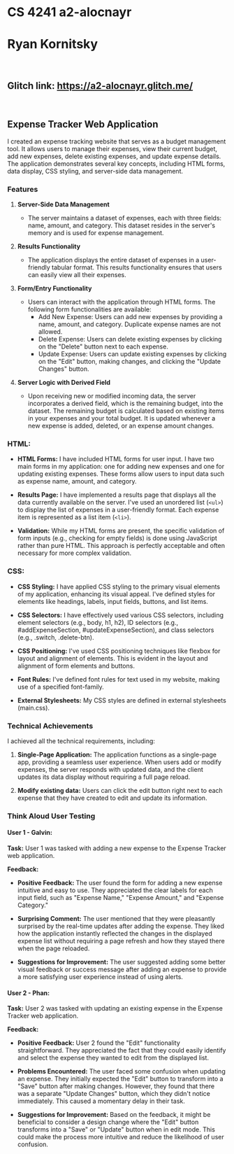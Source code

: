 # CS 4241 a2-alocnayr

# Ryan Kornitsky

<br>

## **Glitch link:** https://a2-alocnayr.glitch.me/

<br>

## Expense Tracker Web Application

I created an expense tracking website that serves as a budget management tool. It allows users to manage their expenses, view their current budget, add new expenses, delete existing expenses, and update expense details. The application demonstrates several key concepts, including HTML forms, data display, CSS styling, and server-side data management.

### Features

1. **Server-Side Data Management**
   - The server maintains a dataset of expenses, each with three fields: name, amount, and category. This dataset resides in the server's memory and is used for expense management.

2. **Results Functionality**
   - The application displays the entire dataset of expenses in a user-friendly tabular format. This results functionality ensures that users can easily view all their expenses.

3. **Form/Entry Functionality**
   - Users can interact with the application through HTML forms. The following form functionalities are available:
     - Add New Expense: Users can add new expenses by providing a name, amount, and category. Duplicate expense names are not allowed.
     - Delete Expense: Users can delete existing expenses by clicking on the "Delete" button next to each expense.
     - Update Expense: Users can update existing expenses by clicking on the "Edit" button, making changes, and clicking the "Update Changes" button.

4. **Server Logic with Derived Field**
   - Upon receiving new or modified incoming data, the server incorporates a derived field, which is the remaining budget, into the dataset. The remaining budget is calculated based on existing items in your expenses and your total budget. It is updated whenever a new expense is added, deleted, or an expense amount changes.

### HTML:

- **HTML Forms:** I have included HTML forms for user input. I have two main forms in my application: one for adding new expenses and one for updating existing expenses. These forms allow users to input data such as expense name, amount, and category.

- **Results Page:** I have implemented a results page that displays all the data currently available on the server. I've used an unordered list (`<ul>`) to display the list of expenses in a user-friendly format. Each expense item is represented as a list item (`<li>`).

- **Validation:** While my HTML forms are present, the specific validation of form inputs (e.g., checking for empty fields) is done using JavaScript rather than pure HTML. This approach is perfectly acceptable and often necessary for more complex validation.

### CSS:

- **CSS Styling:** I have applied CSS styling to the primary visual elements of my application, enhancing its visual appeal. I've defined styles for elements like headings, labels, input fields, buttons, and list items.

- **CSS Selectors:** I have effectively used various CSS selectors, including element selectors (e.g., body, h1, h2), ID selectors (e.g., #addExpenseSection, #updateExpenseSection), and class selectors (e.g., .switch, .delete-btn).

- **CSS Positioning:** I've used CSS positioning techniques like flexbox for layout and alignment of elements. This is evident in the layout and alignment of form elements and buttons.

- **Font Rules:** I've defined font rules for text used in my website, making use of a specified font-family.

- **External Stylesheets:** My CSS styles are defined in external stylesheets (main.css).

### Technical Achievements

I achieved all the technical requirements, including:

1. **Single-Page Application:** The application functions as a single-page app, providing a seamless user experience. When users add or modify expenses, the server responds with updated data, and the client updates its data display without requiring a full page reload.

2. **Modify existing data:** Users can click the edit button right next to each expense that they have created to edit and update its information.

### Think Aloud User Testing

#### User 1 - Galvin:

**Task:** User 1 was tasked with adding a new expense to the Expense Tracker web application.

**Feedback:**

- **Positive Feedback:** The user found the form for adding a new expense intuitive and easy to use. They appreciated the clear labels for each input field, such as "Expense Name," "Expense Amount," and "Expense Category."

- **Surprising Comment:** The user mentioned that they were pleasantly surprised by the real-time updates after adding the expense. They liked how the application instantly reflected the changes in the displayed expense list without requiring a page refresh and how they stayed there when the page reloaded.

- **Suggestions for Improvement:** The user suggested adding some better visual feedback or success message after adding an expense to provide a more satisfying user experience instead of using alerts.

#### User 2 - Phan:

**Task:** User 2 was tasked with updating an existing expense in the Expense Tracker web application.

**Feedback:**

- **Positive Feedback:** User 2 found the "Edit" functionality straightforward. They appreciated the fact that they could easily identify and select the expense they wanted to edit from the displayed list.

- **Problems Encountered:** The user faced some confusion when updating an expense. They initially expected the "Edit" button to transform into a "Save" button after making changes. However, they found that there was a separate "Update Changes" button, which they didn't notice immediately. This caused a momentary delay in their task.

- **Suggestions for Improvement:** Based on the feedback, it might be beneficial to consider a design change where the "Edit" button transforms into a "Save" or "Update" button when in edit mode. This could make the process more intuitive and reduce the likelihood of user confusion.
